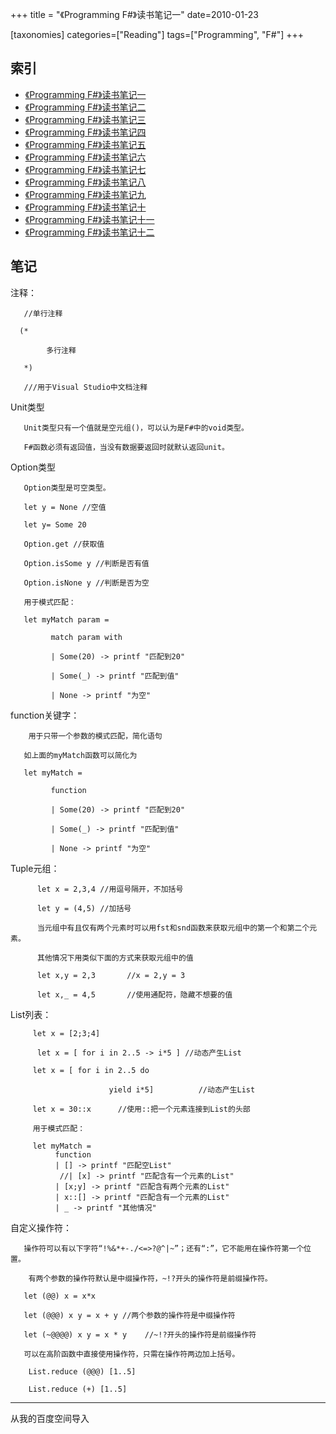 +++
title = "《Programming F#》读书笔记一"
date=2010-01-23


[taxonomies]
categories=["Reading"]
tags=["Programming", "F#"]
+++
## 索引
- [《Programming F#》读书笔记一](@/blog/life/reading/programming-fsharp/programming-fsharp-1.md)
- [《Programming F#》读书笔记二](@/blog/life/reading/programming-fsharp/programming-fsharp-2.md)
- [《Programming F#》读书笔记三](@/blog/life/reading/programming-fsharp/programming-fsharp-3.md)
- [《Programming F#》读书笔记四](@/blog/life/reading/programming-fsharp/programming-fsharp-4.md)
- [《Programming F#》读书笔记五](@/blog/life/reading/programming-fsharp/programming-fsharp-5.md)
- [《Programming F#》读书笔记六](@/blog/life/reading/programming-fsharp/programming-fsharp-6.md)
- [《Programming F#》读书笔记七](@/blog/life/reading/programming-fsharp/programming-fsharp-7.md)
- [《Programming F#》读书笔记八](@/blog/life/reading/programming-fsharp/programming-fsharp-8.md)
- [《Programming F#》读书笔记九](@/blog/life/reading/programming-fsharp/programming-fsharp-9.md)
- [《Programming F#》读书笔记十](@/blog/life/reading/programming-fsharp/programming-fsharp-10.md)
- [《Programming F#》读书笔记十一](@/blog/life/reading/programming-fsharp/programming-fsharp-11.md)
- [《Programming F#》读书笔记十二](@/blog/life/reading/programming-fsharp/programming-fsharp-12.md)

## 笔记
注释：

       //单行注释

      (*

            多行注释

       *)

       ///用于Visual Studio中文档注释

Unit类型

       Unit类型只有一个值就是空元组()，可以认为是F#中的void类型。

       F#函数必须有返回值，当没有数据要返回时就默认返回unit。

Option类型

       Option类型是可空类型。

       let y = None //空值

       let y= Some 20

       Option.get //获取值

       Option.isSome y //判断是否有值

       Option.isNone y //判断是否为空

       用于模式匹配：

       let myMatch param =

             match param with

             | Some(20) -> printf "匹配到20"

             | Some(_) -> printf "匹配到值"

             | None -> printf "为空"

function关键字：

        用于只带一个参数的模式匹配，简化语句

       如上面的myMatch函数可以简化为

       let myMatch =

             function

             | Some(20) -> printf "匹配到20"

             | Some(_) -> printf "匹配到值"

             | None -> printf "为空"

Tuple元组：

          let x = 2,3,4 //用逗号隔开，不加括号

          let y = (4,5) //加括号

          当元组中有且仅有两个元素时可以用fst和snd函数来获取元组中的第一个和第二个元素。

          其他情况下用类似下面的方式来获取元组中的值

          let x,y = 2,3       //x = 2,y = 3

          let x,_ = 4,5       //使用通配符，隐藏不想要的值

List列表：

         let x = [2;3;4]

          let x = [ for i in 2..5 -> i*5 ] //动态产生List

         let x = [ for i in 2..5 do

                          yield i*5]          //动态产生List

         let x = 30::x      //使用::把一个元素连接到List的头部

         用于模式匹配：

         let myMatch =
              function
              | [] -> printf "匹配空List"
               //| [x] -> printf "匹配含有一个元素的List"
              | [x;y] -> printf "匹配含有两个元素的List"
              | x::[] -> printf "匹配含有一个元素的List"
              | _ -> printf "其他情况"

自定义操作符：

       操作符可以有以下字符“!%&*+-./<=>?@^|~”；还有“:”，它不能用在操作符第一个位置。

        有两个参数的操作符默认是中缀操作符，~!?开头的操作符是前缀操作符。

       let (@@) x = x*x

       let (@@@) x y = x + y //两个参数的操作符是中缀操作符

       let (~@@@@) x y = x * y    //~!?开头的操作符是前缀操作符

       可以在高阶函数中直接使用操作符，只需在操作符两边加上括号。

        List.reduce (@@@) [1..5]

        List.reduce (+) [1..5]


---
从我的百度空间导入
